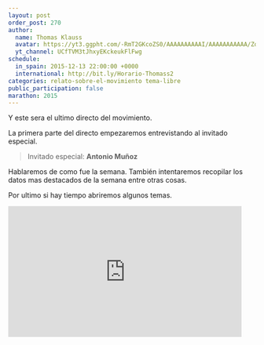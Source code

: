 ```yaml
---
layout: post
order_post: 270
author:
  name: Thomas Klauss
  avatar: https://yt3.ggpht.com/-RmT2GKcoZS0/AAAAAAAAAAI/AAAAAAAAAAA/Zqd0OElb99Q/s88-c-k-no/photo.jpg
  yt_channel: UCfTVM3tJhxyEKckeukFlFwg
schedule:
  in_spain: 2015-12-13 22:00:00 +0000
  international: http://bit.ly/Horario-Thomass2
categories: relato-sobre-el-movimiento tema-libre
public_participation: false
marathon: 2015
---
```

Y este sera el ultimo directo del movimiento.

La primera parte del directo empezaremos entrevistando al invitado especial.

> Invitado especial: **Antonio Muñoz**

Hablaremos de como fue la semana. También intentaremos recopilar los datos mas
destacados de la semana entre otras cosas.

Por ultimo si hay tiempo abriremos algunos temas.

<iframe width="475" height="267" src="https://www.youtube.com/embed/videoseries?list=PLf1Ri7JglaAG8rybUOPNO-F_drrd5NmbU" frameborder="0" allowfullscreen></iframe>
